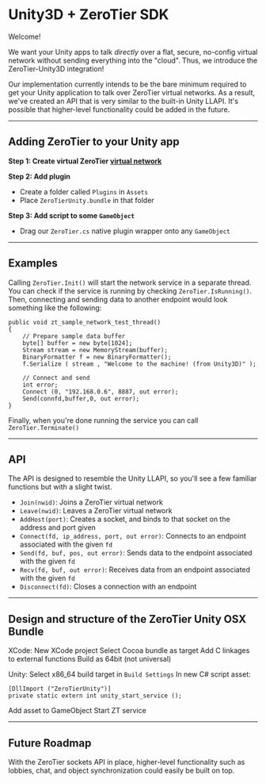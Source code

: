 Unity3D + ZeroTier SDK
====

Welcome!

We want your Unity apps to talk *directly* over a flat, secure, no-config virtual network without sending everything into the "cloud". Thus, we introduce the ZeroTier-Unity3D integration!  

Our implementation currently intends to be the bare minimum required to get your Unity application to talk over ZeroTier virtual networks. As a result, we've created an API that is very similar to the built-in Unity LLAPI. It's possible that higher-level functionality could be added in the future. 

***
## Adding ZeroTier to your Unity app

**Step 1: Create virtual ZeroTier [virtual network](https://my.zerotier.com/)**

**Step 2: Add plugin**
 - Create a folder called `Plugins` in `Assets`
 - Place `ZeroTierUnity.bundle` in that folder

**Step 3: Add script to some `GameObject`**
 - Drag our `ZeroTier.cs` native plugin wrapper onto any `GameObject`


***
## Examples

Calling `ZeroTier.Init()` will start the network service in a separate thread. You can check if the service is running by checking `ZeroTier.IsRunning()`. Then, connecting and sending data to another endpoint would look something like the following:

```
public void zt_sample_network_test_thread()
{
	// Prepare sample data buffer
	byte[] buffer = new byte[1024];
	Stream stream = new MemoryStream(buffer);
	BinaryFormatter f = new BinaryFormatter();
	f.Serialize ( stream , "Welcome to the machine! (from Unity3D)" );

	// Connect and send
	int error;
	Connect (0, "192.168.0.6", 8887, out error);
	Send(connfd,buffer,0, out error);
}
```

Finally, when you're done running the service you can call `ZeroTier.Terminate()`

***
## API  

The API is designed to resemble the Unity LLAPI, so you'll see a few familiar functions but with a slight twist. 

- `Join(nwid)`: Joins a ZeroTier virtual network
- `Leave(nwid)`: Leaves a ZeroTier virtual network
- `AddHost(port)`: Creates a socket, and binds to that socket on the address and port given
- `Connect(fd, ip_address, port, out error)`: Connects to an endpoint associated with the given `fd` 
- `Send(fd, buf, pos, out error)`: Sends data to the endpoint associated with the given `fd`
- `Recv(fd, buf, out error)`: Receives data from an endpoint associated with the given `fd`
- `Disconnect(fd)`: Closes a connection with an endpoint

***
## Design and structure of the ZeroTier Unity OSX Bundle

XCode:
New XCode project
Select Cocoa bundle as target
Add C linkages to external functions
Build as 64bit (not universal)

Unity:
Select x86_64 build target in `Build Settings`
In new C# script asset:

```
[DllImport ("ZeroTierUnity")]
private static extern int unity_start_service ();
```

Add asset to GameObject
Start ZT service

***
## Future Roadmap  
With the ZeroTier sockets API in place, higher-level functionality such as lobbies, chat, and object synchronization could easily be built on top.


